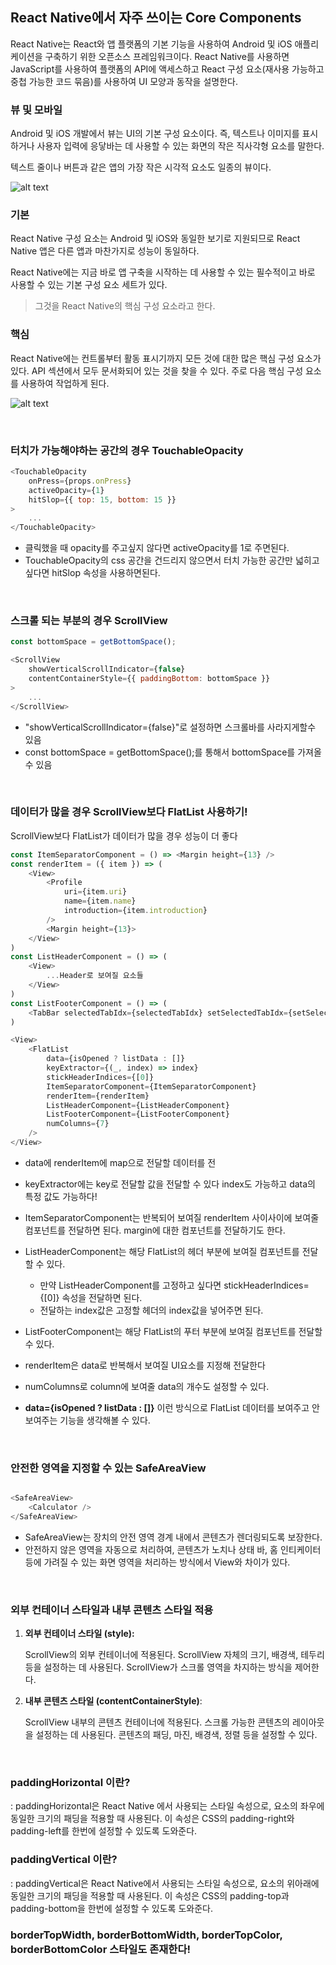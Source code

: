 ## React Native에서 자주 쓰이는 Core Components

React Native는 React와 앱 플랫폼의 기본 기능을 사용하여 Android 및 iOS 애플리케이션을 구축하기 위한 오픈소스 프레임워크이다.
React Native를 사용하면 JavaScript를 사용하여 플랫폼의 API에 액세스하고 React 구성 요소(재사용 가능하고 중첩 가능한 코드 묶음)를 사용하여 UI 모양과 동작을 설명한다. 

### 뷰 및 모바일
Android 및 iOS 개발에서 뷰는 UI의 기본 구성 요소이다. 즉, 텍스트나 이미지를 표시하거나 사용자 입력에 응닿바는 데 사용할 수 있는 화면의 작은 직사각형 요소를 말한다.

텍스트 줄이나 버튼과 같은 앱의 가장 작은 시각적 요소도 일종의 뷰이다.

![alt text](image.png)


### 기본
React Native 구성 요소는 Android 및 iOS와 동일한 보기로 지원되므로 React Native 앱은 다른 앱과 마찬가지로 성능이 동일하다. 

React Native에는 지금 바로 앱 구축을 시작하는 데 사용할 수 있는 필수적이고 바로 사용할 수 있는 기본 구성 요소 세트가 있다.
> 그것을 React Native의 핵심 구성 요소라고 한다.

### 핵심
React Native에는 컨트롤부터 활동 표시기까지 모든 것에 대한 많은 핵심 구성 요소가 있다. API 섹션에서 모두 문서화되어 있는 것을 찾을 수 있다. 
주로 다음 핵심 구성 요소를 사용하여 작업하게 된다.

![alt text](image-1.png)

<br/>


### 터치가 가능해야하는 공간의 경우 TouchableOpacity
```js
<TouchableOpacity 
    onPress={props.onPress} 
    activeOpacity={1}
    hitSlop={{ top: 15, bottom: 15 }}
>
    ...
</TouchableOpacity>
```
- 클릭했을 때 opacity를 주고싶지 않다면 activeOpacity를 1로 주면된다.
- TouchableOpacity의 css 공간을 건드리지 않으면서 터치 가능한 공간만 넓히고 싶다면 hitSlop 속성을 사용하면된다.
<br/>


### 스크롤 되는 부분의 경우 ScrollView 
```js
const bottomSpace = getBottomSpace();

<ScrollView 
    showVerticalScrollIndicator={false} 
    contentContainerStyle={{ paddingBottom: bottomSpace }}
>
    ...
</ScrollView>
```
- "showVerticalScrollIndicator={false}"로 설정하면 스크롤바를 사라지게할수 있음
- const bottomSpace = getBottomSpace();를 통해서 bottomSpace를 가져올 수 있음

<br/>

### 데이터가 많을 경우 ScrollView보다 FlatList 사용하기!
ScrollView보다 FlatList가 데이터가 많을 경우 성능이 더 좋다
```js
const ItemSeparatorComponent = () => <Margin height={13} />
const renderItem = ({ item }) => (
    <View>
        <Profile 
            uri={item.uri}
            name={item.name}
            introduction={item.introduction}
        />
        <Margin height={13}>
    </View>
) 
const ListHeaderComponent = () => (
    <View>
        ...Header로 보여질 요소들
    </View>
)
const ListFooterComponent = () => (
    <TabBar selectedTabIdx={selectedTabIdx} setSelectedTabIdx={setSelectedTabIdx} />
)

<View>
    <FlatList
        data={isOpened ? listData : []}
        keyExtractor={(_, index) => index}
        stickHeaderIndices={[0]}
        ItemSeparatorComponent={ItemSeparatorComponent}
        renderItem={renderItem}
        ListHeaderComponent={ListHeaderComponent}
        ListFooterComponent={ListFooterComponent}
        numColumns={7}
    />
</View>
```
- data에 renderItem에 map으로 전달할 데이터를 전
- keyExtractor에는 key로 전달할 값을 전달할 수 있다 index도 가능하고 data의 특정 값도 가능하다! 
- ItemSeparatorComponent는 반복되어 보여질 renderItem 사이사이에 보여줄 컴포넌트를 전달하면 된다. margin에 대한 컴포넌트를 전달하기도 한다.
- ListHeaderComponent는 해당 FlatList의 헤더 부분에 보여질 컴포넌트를 전달할 수 있다.
    - 만약 ListHeaderComponent를 고정하고 싶다면 stickHeaderIndices={[0]} 속성을 전달하면 된다.
    - 전달하는 index값은 고정할 헤더의 index값을 넣어주면 된다.
- ListFooterComponent는 해당 FlatList의 푸터 부분에 보여질 컴포넌트를 전달할 수 있다.
- renderItem은 data로 반복해서 보여질 UI요소를 지정해 전달한다
- numColumns로 column에 보여줄 data의 개수도 설정할 수 있다.

- **data={isOpened ? listData : []}** 이런 방식으로 FlatList 데이터를 보여주고 안보여주는 기능을 생각해볼 수 있다.

<br/>

### 안전한 영역을 지정할 수 있는 SafeAreaView

```js

<SafeAreaView>
    <Calculator />
</SafeAreaView>

```
- SafeAreaView는 장치의 안전 영역 경계 내에서 콘텐츠가 렌더링되도록 보장한다. 
- 안전하지 않은 영역을 자동으로 처리하여, 콘텐츠가 노치나 상태 바, 홈 인티케이터 등에 가려질 수 있는 화면 영역을 처리하는 방식에서 View와 차이가 있다.


<br/>

### 외부 컨테이너 스타일과 내부 콘텐츠 스타일 적용

1. **외부 컨테이너 스타일 (style):**

    ScrollView의 외부 컨테이너에 적용된다.
    ScrollView 자체의 크기, 배경색, 테두리 등을 설정하는 데 사용된다.
    ScrollView가 스크롤 영역을 차지하는 방식을 제어한다.

2. **내부 콘텐츠 스타일 (contentContainerStyle)**:

    ScrollView 내부의 콘텐츠 컨테이너에 적용된다.
    스크롤 가능한 콘텐츠의 레이아웃을 설정하는 데 사용된다.
    콘텐츠의 패딩, 마진, 배경색, 정렬 등을 설정할 수 있다.

<br/>

### paddingHorizontal 이란?
: paddingHorizontal은 React Native 에서 사용되는 스타일 속성으로, 요소의 좌우에 동일한 크기의 패딩을 적용할 때 사용된다. 이 속성은 CSS의 padding-right와 padding-left를 한번에 설정할 수 있도록 도와준다.

### paddingVertical 이란?
: paddingVertical은 React Native에서 사용되는 스타일 속성으로, 요소의 위아래에 동일한 크기의 패딩을 적용할 때 사용된다. 이 속성은 CSS의 padding-top과 padding-bottom을 한번에 설정할 수 있도록 도와준다.

### borderTopWidth, borderBottomWidth, borderTopColor, borderBottomColor 스타일도 존재한다!



